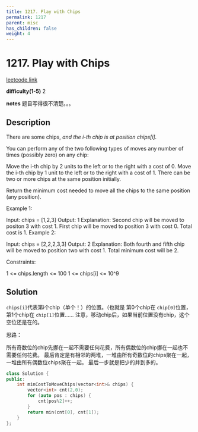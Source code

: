 ```yaml
---
title: 1217. Play with Chips
permalink: 1217
parent: misc
has_children: false
weight: 4
---
```

# 1217. Play with Chips

[leetcode link](https://leetcode.com/problems/play-with-chips/)

**difficulty(1-5)** 
2

**notes** 
题目写得很不清楚。。。

## Description
There are some chips, *and the i-th chip is at position chips[i].*

You can perform any of the two following types of moves any number of times (possibly zero) on any chip:

Move the i-th chip by 2 units to the left or to the right with a cost of 0.
Move the i-th chip by 1 unit to the left or to the right with a cost of 1.
There can be two or more chips at the same position initially.

Return the minimum cost needed to move all the chips to the same position (any position).


Example 1:

Input: chips = [1,2,3]
Output: 1
Explanation: Second chip will be moved to positon 3 with cost 1. First chip will be moved to position 3 with cost 0. Total cost is 1.
Example 2:

Input: chips = [2,2,2,3,3]
Output: 2
Explanation: Both fourth and fifth chip will be moved to position two with cost 1. Total minimum cost will be 2.
 

Constraints:

1 <= chips.length <= 100
1 <= chips[i] <= 10^9

## Solution
`chips[i]`代表第i个chip（单个！）的位置。（也就是 第0个chip在 `chip[0]`位置，第1个chip在
`chip[1]`位置……
注意，移动chip后，如果当前位置没有chip，这个空位还是在的。

思路：

所有奇数位的chip先挪在一起不需要任何花费，所有偶数位的chip挪在一起也不需要任何花费。
最后肯定是有相邻的两堆，一堆由所有奇数位的chips聚在一起，一堆由所有偶数位chips聚在一起。
最后一步就是把少的并到多的。

```c++
class Solution {
public:
    int minCostToMoveChips(vector<int>& chips) {
        vector<int> cnt(2,0);
        for (auto pos : chips) {
            cnt[pos%2]++;
        }
        return min(cnt[0], cnt[1]);        
    }
};
``` 

<!-- 
Default label
{: .label }

Blue label
{: .label .label-blue }

Stable
{: .label .label-green }

New release
{: .label .label-purple }

Coming soon
{: .label .label-yellow }

Deprecated
{: .label .label-red } -->
